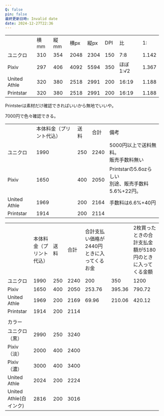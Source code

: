 ```yaml
---
Q: false
pin: false
最終更新日時: Invalid date
date: 2024-12-27T22:36
---
```

  

|   |   |   |   |   |   |   |   |
|---|---|---|---|---|---|---|---|
||横mm|縦mm|横px|縦px|DPI|比|1:|
|ユニクロ|310|354|2048|2304|150|7:8|1.142|
|Pixiv|297|406|4092|5594|350|ほぼ 1:√2|1.367|
|United Athle|320|380|2518|2991|200|16:19|1.188|
|Printstar|320|380|2518|2991|200|16:19|1.188|

  

Printsterは素材だけ確認できればいいから無地でいいや。

7000円で色々確認できる。

  

  

|   |   |   |   |   |
|---|---|---|---|---|
||本体料金（プリント代込）|送料|合計|備考|
|ユニクロ|1990|250|2240|5000円以上で送料無料。  <br>販売手数料無い|
|Pixiv|1650|400|2050|Printstarの5.6ozらしい  <br>別途、販売手数料5.6%+22円。|
|United Athle|1969|200|2164|手数料は6.6%+40円|
|Printstar|1914|200|2114||

  

|   |   |   |   |   |   |   |
|---|---|---|---|---|---|---|
||本体料金（プリント代込）|送料|合計|合計支払い価格が2440円ときに入ってくるお金||2枚買ったときの合計支払金額が5180円のときに入ってくる金額|
|ユニクロ|1990|250|2240|200|350|1200|
|Pixiv|1650|400|2050|253.76|395.36|790.72|
|United Athle|1969|200|2169|69.96|210.06|420.12|
|Printstar|1914|200|2114||||
||||||||
|カラー|||||||
|ユニクロ（黒）|2990|250|3240||||
|Pixiv（淡）|2000|400|2400||||
|Pixiv（濃）|3000|400|3400||||
|United Athle|2024|200|2224||||
|United Athle(白インク)|2816|200|3016||||